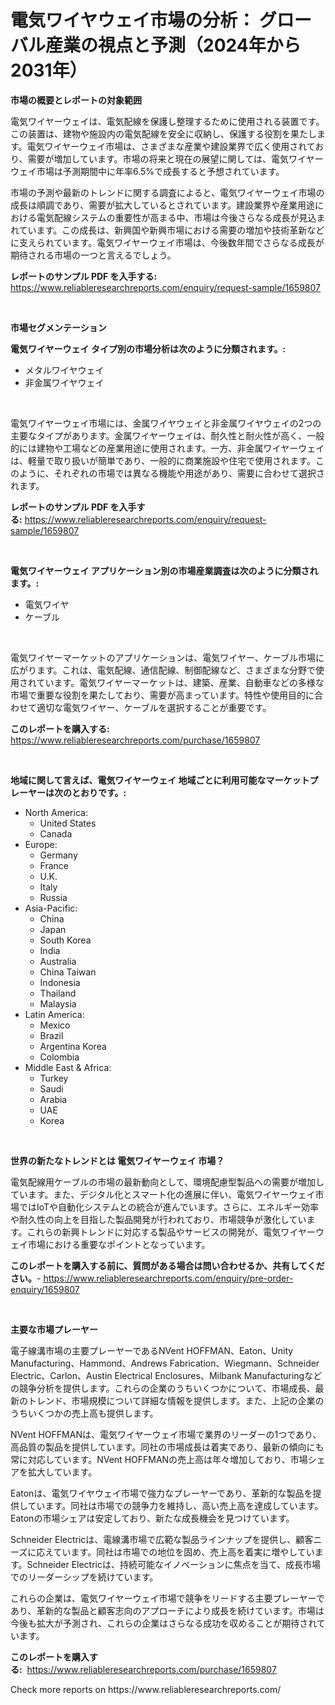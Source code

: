 <p><h1>電気ワイヤウェイ市場の分析： グローバル産業の視点と予測（2024年から2031年）</h1></p><p><strong>市場の概要とレポートの対象範囲</strong></p>
<p><p>電気ワイヤーウェイは、電気配線を保護し整理するために使用される装置です。この装置は、建物や施設内の電気配線を安全に収納し、保護する役割を果たします。電気ワイヤーウェイ市場は、さまざまな産業や建設業界で広く使用されており、需要が増加しています。市場の将来と現在の展望に関しては、電気ワイヤーウェイ市場は予測期間中に年率6.5%で成長すると予想されています。</p><p>市場の予測や最新のトレンドに関する調査によると、電気ワイヤーウェイ市場の成長は順調であり、需要が拡大しているとされています。建設業界や産業用途における電気配線システムの重要性が高まる中、市場は今後さらなる成長が見込まれています。この成長は、新興国や新興市場における需要の増加や技術革新などに支えられています。電気ワイヤーウェイ市場は、今後数年間でさらなる成長が期待される市場の一つと言えるでしょう。</p></p>
<p><strong>レポートのサンプル PDF を入手する:</strong> <a href="https://www.reliableresearchreports.com/enquiry/request-sample/1659807">https://www.reliableresearchreports.com/enquiry/request-sample/1659807</a></p>
<p>&nbsp;</p>
<p><strong>市場セグメンテーション</strong></p>
<p><strong>電気ワイヤーウェイ タイプ別の市場分析は次のように分類されます。:</strong></p>
<p><ul><li>メタルワイヤウェイ</li><li>非金属ワイヤウェイ</li></ul></p>
<p>&nbsp;</p>
<p><p>電気ワイヤーウェイ市場には、金属ワイヤウェイと非金属ワイヤウェイの2つの主要なタイプがあります。金属ワイヤーウェイは、耐久性と耐火性が高く、一般的には建物や工場などの産業用途に使用されます。一方、非金属ワイヤーウェイは、軽量で取り扱いが簡単であり、一般的に商業施設や住宅で使用されます。このように、それぞれの市場では異なる機能や用途があり、需要に合わせて選択されます。</p></p>
<p><strong>レポートのサンプル PDF を入手する:</strong>&nbsp;<a href="https://www.reliableresearchreports.com/enquiry/request-sample/1659807">https://www.reliableresearchreports.com/enquiry/request-sample/1659807</a></p>
<p>&nbsp;</p>
<p><strong> 電気ワイヤーウェイ アプリケーション別の市場産業調査は次のように分類されます。:</strong></p>
<p><ul><li>電気ワイヤ</li><li>ケーブル</li></ul></p>
<p>&nbsp;</p>
<p><p>電気ワイヤーマーケットのアプリケーションは、電気ワイヤー、ケーブル市場に広がります。これは、電気配線、通信配線、制御配線など、さまざまな分野で使用されています。電気ワイヤーマーケットは、建築、産業、自動車などの多様な市場で重要な役割を果たしており、需要が高まっています。特性や使用目的に合わせて適切な電気ワイヤー、ケーブルを選択することが重要です。</p></p>
<p><strong>このレポートを購入する:</strong>&nbsp; <a href="https://www.reliableresearchreports.com/purchase/1659807">https://www.reliableresearchreports.com/purchase/1659807</a></p>
<p>&nbsp;</p>
<p><strong>地域に関して言えば、電気ワイヤーウェイ 地域ごとに利用可能なマーケットプレーヤーは次のとおりです。:</strong></p>
<p><ul>
    <li>
        North America:
        <ul>
            <li>United States</li>
            <li>Canada</li>
        </ul>
    </li>
    <li>
        Europe:
        <ul>
            <li>Germany</li>
            <li>France</li>
            <li>U.K.</li>
            <li>Italy</li>
            <li>Russia</li>
        </ul>
    </li>
    <li>
        Asia-Pacific:
        <ul>
            <li>China</li>
            <li>Japan</li>
            <li>South Korea</li>
            <li>India</li>
            <li>Australia</li>
            <li>China Taiwan</li>
            <li>Indonesia</li>
            <li>Thailand</li>
            <li>Malaysia</li>
        </ul>
    </li>
    <li>
        Latin America:
        <ul>
            <li>Mexico</li>
            <li>Brazil</li>
            <li>Argentina Korea</li>
            <li>Colombia</li>
        </ul>
    </li>
    <li>
        Middle East & Africa:
        <ul>
            <li>Turkey</li>
            <li>Saudi</li>
            <li>Arabia</li>
            <li>UAE</li>
            <li>Korea</li>
        </ul>
    </li>
    </ul></p>
<p>&nbsp;</p>
<p><strong>世界の新たなトレンドとは 電気ワイヤーウェイ 市場？</strong></p>
<p><p>電気配線用ケーブルの市場の最新動向として、環境配慮型製品への需要が増加しています。また、デジタル化とスマート化の進展に伴い、電気ワイヤーウェイ市場ではIoTや自動化システムとの統合が進んでいます。さらに、エネルギー効率や耐久性の向上を目指した製品開発が行われており、市場競争が激化しています。これらの新興トレンドに対応する製品やサービスの開発が、電気ワイヤーウェイ市場における重要なポイントとなっています。</p></p>
<p><strong>このレポートを購入する前に、質問がある場合は問い合わせるか、共有してください。</strong>- <a href="https://www.reliableresearchreports.com/enquiry/pre-order-enquiry/1659807">https://www.reliableresearchreports.com/enquiry/pre-order-enquiry/1659807</a></p>
<p>&nbsp;</p>
<p><strong>主要な市場プレーヤー</strong></p>
<p><p>電子線溝市場の主要プレーヤーであるNVent HOFFMAN、Eaton、Unity Manufacturing、Hammond、Andrews Fabrication、Wiegmann、Schneider Electric、Carlon、Austin Electrical Enclosures、Milbank Manufacturingなどの競争分析を提供します。これらの企業のうちいくつかについて、市場成長、最新のトレンド、市場規模について詳細な情報を提供します。また、上記の企業のうちいくつかの売上高も提供します。</p><p>NVent HOFFMANは、電気ワイヤーウェイ市場で業界のリーダーの1つであり、高品質の製品を提供しています。同社の市場成長は着実であり、最新の傾向にも常に対応しています。NVent HOFFMANの売上高は年々増加しており、市場シェアを拡大しています。</p><p>Eatonは、電気ワイヤウェイ市場で強力なプレーヤーであり、革新的な製品を提供しています。同社は市場での競争力を維持し、高い売上高を達成しています。Eatonの市場シェアは安定しており、新たな成長機会を見つけています。</p><p>Schneider Electricは、電線溝市場で広範な製品ラインナップを提供し、顧客ニーズに応えています。同社は市場での地位を固め、売上高を着実に増やしています。Schneider Electricは、持続可能なイノベーションに焦点を当て、成長市場でのリーダーシップを続けています。</p><p>これらの企業は、電気ワイヤーウェイ市場で競争をリードする主要プレーヤーであり、革新的な製品と顧客志向のアプローチにより成長を続けています。市場は今後も拡大が予測され、これらの企業はさらなる成功を収めることが期待されています。</p></p>
<p><strong>このレポートを購入する:</strong>&nbsp;&nbsp;<a href="https://www.reliableresearchreports.com/purchase/1659807">https://www.reliableresearchreports.com/purchase/1659807</a></p>
<p>Check more reports on https://www.reliableresearchreports.com/</p>